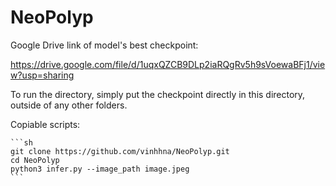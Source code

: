 # NeoPolyp
Google Drive link of model's best checkpoint: 

https://drive.google.com/file/d/1uqxQZCB9DLp2iaRQgRv5h9sVoewaBFj1/view?usp=sharing

To run the directory, simply put the checkpoint directly in this directory, outside of any other folders.

Copiable scripts:

    ```sh
    git clone https://github.com/vinhhna/NeoPolyp.git
    cd NeoPolyp
    python3 infer.py --image_path image.jpeg
    ```
